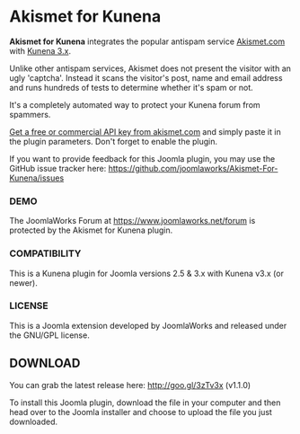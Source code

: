 Akismet for Kunena
=========

**Akismet for Kunena** integrates the popular antispam service [Akismet.com](https://akismet.com/) with [Kunena 3.x](https://www.kunena.org/).

Unlike other antispam services, Akismet does not present the visitor with an ugly 'captcha'. Instead it scans the visitor's post, name and email address and runs hundreds of tests to determine whether it's spam or not.

It's a completely automated way to protect your Kunena forum from spammers.

[Get a free or commercial API key from akismet.com](https://akismet.com/plans/) and simply paste it in the plugin parameters. Don't forget to enable the plugin.

If you want to provide feedback for this Joomla plugin, you may use the GitHub issue tracker here: https://github.com/joomlaworks/Akismet-For-Kunena/issues


### DEMO
The JoomlaWorks Forum at https://www.joomlaworks.net/forum is protected by the Akismet for Kunena plugin.


### COMPATIBILITY
This is a Kunena plugin for Joomla versions 2.5 & 3.x with Kunena v3.x (or newer).


### LICENSE
This is a Joomla extension developed by JoomlaWorks and released under the GNU/GPL license.


## DOWNLOAD
You can grab the latest release here: http://goo.gl/3zTv3x (v1.1.0)

To install this Joomla plugin, download the file in your computer and then head over to the Joomla installer and choose to upload the file you just downloaded.
